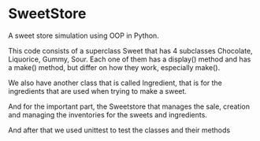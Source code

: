 # SweetStore
A sweet store simulation using OOP in Python.

This code consists of a superclass Sweet that has 4 subclasses Chocolate, Liquorice, Gummy, Sour. Each one of them has a display() method and has a make() method, but differ on how they work, especially make().

We also have another class that is called Ingredient, that is for the ingredients that are used when trying to make a sweet.

And for the important part, the Sweetstore that manages the sale, creation and managing the inventories for the sweets and ingredients.

And after that we used unittest to test the classes and their methods

